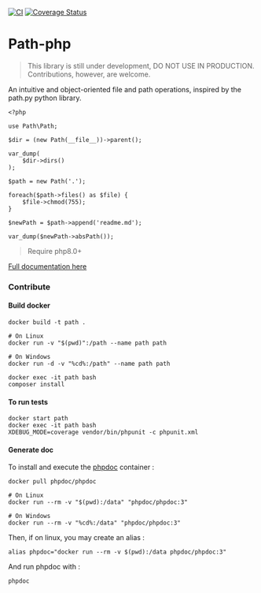[![CI](https://github.com/olinox14/path-php/actions/workflows/php.yml/badge.svg)](https://github.com/olinox14/path-php/actions/workflows/php.yml)
[![Coverage Status](https://coveralls.io/repos/github/olinox14/path-php/badge.svg?branch=master)](https://coveralls.io/github/olinox14/path-php?branch=master)

# Path-php

> This library is still under development, DO NOT USE IN PRODUCTION. Contributions, however, are welcome.

An intuitive and object-oriented file and path operations, inspired by the path.py python library.

    <?php

    use Path\Path;

    $dir = (new Path(__file__))->parent();
    
    var_dump(
        $dir->dirs()
    );
    
    $path = new Path('.');
    
    foreach($path->files() as $file) {
        $file->chmod(755);
    }
    
    $newPath = $path->append('readme.md');
    
    var_dump($newPath->absPath());



> Require php8.0+

[Full documentation here](https://olinox14.github.io/path-php/classes/Path-Path.html)

### Contribute 

#### Build docker

    docker build -t path .

    # On Linux
    docker run -v "$(pwd)":/path --name path path

    # On Windows
    docker run -d -v "%cd%:/path" --name path path

    docker exec -it path bash
    composer install

#### To run tests

    docker start path
    docker exec -it path bash
    XDEBUG_MODE=coverage vendor/bin/phpunit -c phpunit.xml

#### Generate doc

To install and execute the [phpdoc](https://docs.phpdoc.org/3.0/) container :

    docker pull phpdoc/phpdoc

    # On Linux
    docker run --rm -v "$(pwd):/data" "phpdoc/phpdoc:3"

    # On Windows
    docker run --rm -v "%cd%:/data" "phpdoc/phpdoc:3"

Then, if on linux, you may create an alias :

    alias phpdoc="docker run --rm -v $(pwd):/data phpdoc/phpdoc:3"

And run phpdoc with :

    phpdoc